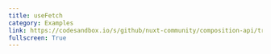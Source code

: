 ```yaml
---
title: useFetch
category: Examples
link: https://codesandbox.io/s/github/nuxt-community/composition-api/tree/master/example?from-embed
fullscreen: True
---
```


<code-sandbox :src="link"></code-sandbox>
